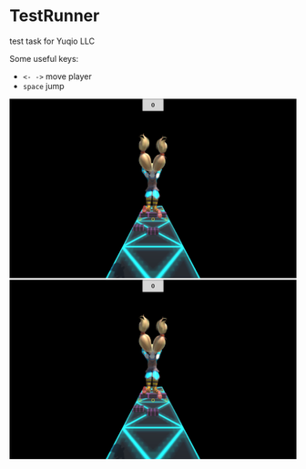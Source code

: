 # TestRunner
test task for Yuqio LLC

Some useful keys:

* `<- ->` move player
* `space` jump 

![alt text](https://github.com/DA-NDI/TestRunner/blob/master/Screenshots/Screen_1.png)
![alt text](https://github.com/DA-NDI/TestRunner/blob/master/Screenshots/Screen_1.png)
